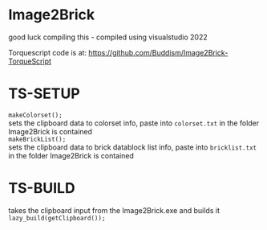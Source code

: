 # Image2Brick
good luck compiling this - compiled using visualstudio 2022

Torquescript code is at:
https://github.com/Buddism/Image2Brick-TorqueScript<br>

# TS-SETUP
`makeColorset();`<br>
sets the clipboard data to colorset info, paste into `colorset.txt` in the folder Image2Brick is contained<br>
`makeBrickList();`<br>
sets the clipboard data to brick datablock list info, paste into `bricklist.txt` in the folder Image2Brick is contained<br>

# TS-BUILD
takes the clipboard input from the Image2Brick.exe and builds it<br>
`lazy_build(getClipboard());`
